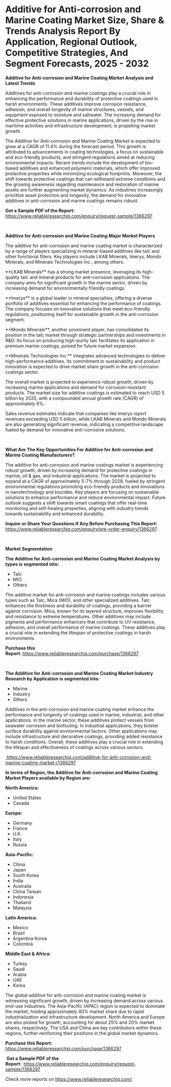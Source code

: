<p><h1>Additive for Anti-corrosion and Marine Coating Market Size, Share & Trends Analysis Report By Application, Regional Outlook, Competitive Strategies, And Segment Forecasts, 2025 - 2032</h1></p><p><strong>Additive for Anti-corrosion and Marine Coating Market Analysis and Latest Trends</strong></p>
<p><p>Additives for anti-corrosion and marine coatings play a crucial role in enhancing the performance and durability of protective coatings used in harsh environments. These additives improve corrosion resistance, adhesion, and overall longevity of marine structures, vessels, and equipment exposed to moisture and saltwater. The increasing demand for effective protective solutions in marine applications, driven by the rise in maritime activities and infrastructure development, is propelling market growth.</p><p>The Additive for Anti-corrosion and Marine Coating Market is expected to grow at a CAGR of 11.4% during the forecast period. This growth is attributed to advancements in coating technologies, a focus on sustainable and eco-friendly products, and stringent regulations aimed at reducing environmental impacts. Recent trends include the development of bio-based additives and enhanced polymeric materials, which offer improved protective properties while minimizing ecological footprints. Moreover, the shift towards protective coatings that can withstand extreme conditions and the growing awareness regarding maintenance and restoration of marine assets are further augmenting market dynamics. As industries increasingly prioritize asset protection and longevity, the demand for innovative additives in anti-corrosion and marine coatings remains robust.</p></p>
<p><strong>Get a Sample PDF of the Report:&nbsp;</strong> <a href="https://www.reliableresearchiq.com/enquiry/request-sample/1366297?utm_campaign=3136&utm_medium=2&utm_source=Github&utm_content=ia&utm_term=22032025&utm_id=additive-for-anti-corrosion-and-marine-coating">https://www.reliableresearchiq.com/enquiry/request-sample/1366297</a></p>
<p>&nbsp;</p>
<p><strong>Additive for Anti-corrosion and Marine Coating Major Market Players</strong></p>
<p><p>The additive for anti-corrosion and marine coating market is characterized by a range of players specializing in mineral-based additives like talc and other functional fillers. Key players include LKAB Minerals, Imerys, Mondo Minerals, and Minerals Technologies Inc., among others. </p><p>**LKAB Minerals** has a strong market presence, leveraging its high-quality talc and mineral products for anti-corrosion applications. The company aims for significant growth in the marine sector, driven by increasing demand for environmentally friendly coatings.</p><p>**Imerys** is a global leader in mineral specialties, offering a diverse portfolio of additives essential for enhancing the performance of coatings. The company focuses on innovative solutions that meet eco-friendly regulations, positioning itself for sustainable growth in the anti-corrosion segment.</p><p>**Mondo Minerals**, another prominent player, has consolidated its position in the talc market through strategic partnerships and investments in R&D. Its focus on producing high-purity talc facilitates its application in premium marine coatings, poised for future market expansion.</p><p>**Minerals Technologies Inc.** integrates advanced technologies to deliver high-performance additives. Its commitment to sustainability and product innovation is expected to drive market share growth in the anti-corrosion coatings sector.</p><p>The overall market is projected to experience robust growth, driven by increasing marine applications and demand for corrosion-resistant products. The market size for additive coatings is estimated to reach USD 5 billion by 2025, with a compounded annual growth rate (CAGR) of approximately 6%.</p><p>Sales revenue estimates indicate that companies like Imerys report revenues exceeding USD 5 billion, while LKAB Minerals and Mondo Minerals are also generating significant revenue, indicating a competitive landscape fueled by demand for innovative anti-corrosive solutions.</p></p>
<p>&nbsp;</p>
<p><strong>What Are The Key Opportunities For Additive for Anti-corrosion and Marine Coating Manufacturers?</strong></p>
<p><p>The additive for anti-corrosion and marine coatings market is experiencing robust growth, driven by increasing demand for protective coatings in marine, oil & gas, and industrial applications. The market is projected to expand at a CAGR of approximately 5-7% through 2028, fueled by stringent environmental regulations promoting eco-friendly products and innovations in nanotechnology and biocides. Key players are focusing on sustainable solutions to enhance performance and reduce environmental impact. Future outlook suggests a shift towards smart coatings that offer real-time monitoring and self-healing properties, aligning with industry trends towards sustainability and enhanced durability.</p></p>
<p><strong>Inquire or Share Your Questions If Any Before Purchasing This Report:</strong> <a href="https://www.reliableresearchiq.com/enquiry/pre-order-enquiry/1366297?utm_campaign=3136&utm_medium=2&utm_source=Github&utm_content=ia&utm_term=22032025&utm_id=additive-for-anti-corrosion-and-marine-coating">https://www.reliableresearchiq.com/enquiry/pre-order-enquiry/1366297</a></p>
<p>&nbsp;</p>
<p><strong>Market Segmentation</strong></p>
<p><strong>The Additive for Anti-corrosion and Marine Coating Market Analysis by types is segmented into:</strong></p>
<p><ul><li>Talc</li><li>MIO</li><li>Others</li></ul></p>
<p><p>The additive market for anti-corrosion and marine coatings includes various types such as Talc, Mica (MIO), and other specialized additives. Talc enhances the thickness and durability of coatings, providing a barrier against corrosion. Mica, known for its layered structure, improves flexibility and resistance to extreme temperatures. Other additives may include pigments and performance enhancers that contribute to UV resistance, adhesion, and overall performance of marine coatings. These additives play a crucial role in extending the lifespan of protective coatings in harsh environments.</p></p>
<p><strong>Purchase this Report:&nbsp;</strong><a href="https://www.reliableresearchiq.com/purchase/1366297?utm_campaign=3136&utm_medium=2&utm_source=Github&utm_content=ia&utm_term=22032025&utm_id=additive-for-anti-corrosion-and-marine-coating">https://www.reliableresearchiq.com/purchase/1366297</a></p>
<p>&nbsp;</p>
<p><strong>The Additive for Anti-corrosion and Marine Coating Market Industry Research by Application is segmented into:</strong></p>
<p><ul><li>Marine</li><li>Industry</li><li>Others</li></ul></p>
<p><p>Additives in the anti-corrosion and marine coating market enhance the performance and longevity of coatings used in marine, industrial, and other applications. In the marine sector, these additives protect vessels from seawater corrosion and biofouling. In industrial applications, they bolster surface durability against environmental factors. Other applications may include infrastructure and decorative coatings, providing added resistance to harsh conditions. Overall, these additives play a crucial role in extending the lifespan and effectiveness of coatings across various sectors.</p></p>
<p><a href="https://www.reliableresearchiq.com/additive-for-anti-corrosion-and-marine-coating-market-r1366297?utm_campaign=3136&utm_medium=2&utm_source=Github&utm_content=ia&utm_term=22032025&utm_id=additive-for-anti-corrosion-and-marine-coating">&nbsp;https://www.reliableresearchiq.com/additive-for-anti-corrosion-and-marine-coating-market-r1366297</a></p>
<p><strong>In terms of Region, the Additive for Anti-corrosion and Marine Coating Market Players available by Region are:</strong></p>
<p>
    <p> <strong> North America: </strong>
        <ul>
            <li>United States</li>
            <li>Canada</li>
        </ul>
        </p> 
    <p> <strong> Europe: </strong>
        <ul>
            <li>Germany</li>
            <li>France</li>
            <li>U.K.</li>
            <li>Italy</li>
            <li>Russia</li>
        </ul>
        </p> 
    <p> <strong> Asia-Pacific: </strong>
        <ul>
            <li>China</li>
            <li>Japan</li>
            <li>South Korea</li>
            <li>India</li>
            <li>Australia</li>
            <li>China Taiwan</li>
            <li>Indonesia</li>
            <li>Thailand</li>
            <li>Malaysia</li>
        </ul>
        </p> 
    <p> <strong> Latin America: </strong>
        <ul>
            <li>Mexico</li>
            <li>Brazil</li>
            <li>Argentina Korea</li>
            <li>Colombia</li>
        </ul>
        </p> 
    <p> <strong> Middle East & Africa: </strong>
        <ul>
            <li>Turkey</li>
            <li>Saudi</li>
            <li>Arabia</li>
            <li>UAE</li>
            <li>Korea</li>
        </ul>
    </p>
    </p>
<p><p>The global additive for anti-corrosion and marine coating market is witnessing significant growth, driven by increasing demand across various end-use industries. The Asia-Pacific (APAC) region is expected to dominate the market, holding approximately 40% market share due to rapid industrialization and infrastructure development. North America and Europe are also poised for growth, accounting for about 25% and 20% market shares, respectively. The USA and China are key contributors within these regions, further reinforcing their positions in the global market dynamics.</p></p>
<p><strong>Purchase this Report: </strong><a href="https://www.reliableresearchiq.com/purchase/1366297?utm_campaign=3136&utm_medium=2&utm_source=Github&utm_content=ia&utm_term=22032025&utm_id=additive-for-anti-corrosion-and-marine-coating">https://www.reliableresearchiq.com/purchase/1366297</a></p>
<p>&nbsp;<strong>Get a Sample PDF of the Report:&nbsp;&nbsp;</strong><a href="https://www.reliableresearchiq.com/enquiry/request-sample/1366297?utm_campaign=3136&utm_medium=2&utm_source=Github&utm_content=ia&utm_term=22032025&utm_id=additive-for-anti-corrosion-and-marine-coating">https://www.reliableresearchiq.com/enquiry/request-sample/1366297</a></p>
<p><strong></strong></p>
<p>Check more reports on <a href="https://www.reliableresearchiq.com/?utm_campaign=3136&utm_medium=2&utm_source=Github&utm_content=ia&utm_term=22032025&utm_id=additive-for-anti-corrosion-and-marine-coating">https://www.reliableresearchiq.com/</a></p>